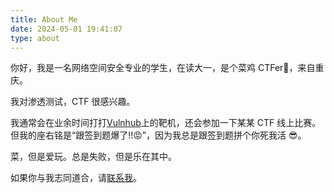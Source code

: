 ```yaml
---
title: About Me
date: 2024-05-01 19:41:07
type: about
---
```


你好，我是一名网络空间安全专业的学生，在读大一，是个菜鸡 CTFer🤤，来自重庆。

我对渗透测试，CTF 很感兴趣。

我通常会在业余时间打打[Vulnhub](https://www.vulnhub.com/)上的靶机，还会参加一下某某 CTF 线上比赛。
但我的座右铭是“跟签到题爆了!!😡”，因为我总是跟签到题拼个你死我活 😎。

菜，但是爱玩。总是失败，但是乐在其中。

如果你与我志同道合，请[联系我](mailto:whota0@163.com)。
